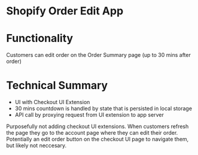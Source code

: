 # Shopify Order Edit App

# Functionality

Customers can edit order on the Order Summary page (up to 30 mins after order)

# Technical Summary

- UI with Checkout UI Extension
- 30 mins countdown is handled by state that is persisted in local storage
- API call by proxying request from UI extension to app server

Purposefully not adding checkout UI extensions. When customers refresh the page they go to the account page where they can edit their order.
Potentially an edit order button on the checkout UI page to navigate them, but likely not neccesary.
